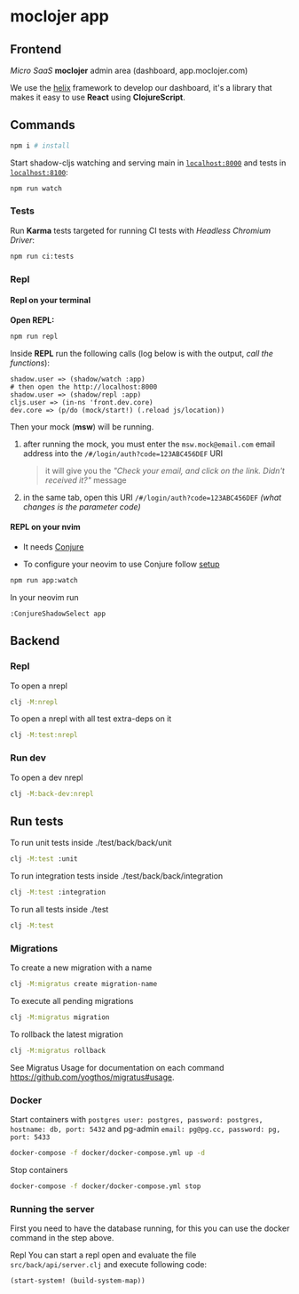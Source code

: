 # moclojer app

##  Frontend

*Micro SaaS* **moclojer** admin area (dashboard, app.moclojer.com)

We use the [helix](https://github.com/lilactown/helix) framework to develop our dashboard, it's a library that makes it easy to use **React** using **ClojureScript**.

## Commands

```sh
npm i # install
```
Start shadow-cljs watching and serving main in [`localhost:8000`](http://localhost:8000) and tests in [`localhost:8100`](http://localhost:8100):

```sh
npm run watch
```

### Tests

Run **Karma** tests targeted for running CI tests with *Headless Chromium Driver*:

```sh
npm run ci:tests
```

### Repl

#### Repl on your terminal

**Open REPL:**

```sh
npm run repl
```

Inside **REPL** run the following calls (log below is with the output, *call the functions*):

```log
shadow.user => (shadow/watch :app)
# then open the http://localhost:8000
shadow.user => (shadow/repl :app)
cljs.user => (in-ns 'front.dev.core)
dev.core => (p/do (mock/start!) (.reload js/location))
```

Then your mock (**msw**) will be running.

1. after running the mock, you must enter the `msw.mock@email.com` email address into the `/#/login/auth?code=123ABC456DEF` URI
      > it will give you the *"Check your email, and click on the link. Didn't received it?"* message
2. in the same tab, open this URI `/#/login/auth?code=123ABC456DEF` *(what changes is the parameter code)*

#### REPL on your nvim

- It needs [Conjure](https://github.com/Olical/conjure)

- To configure your neovim to use Conjure follow [setup](https://github.com/rafaeldelboni/nvim-fennel-lsp-conjure-as-clojure-ide)

```sh
npm run app:watch
```

In your neovim run

```vim
:ConjureShadowSelect app
```
## Backend

### Repl
To open a nrepl

```bash
clj -M:nrepl
```
To open a nrepl with all test extra-deps on it

```bash
clj -M:test:nrepl
```
### Run dev
To open a dev nrepl

```bash
clj -M:back-dev:nrepl
```

## Run tests

To run unit tests inside ./test/back/back/unit

```bash
clj -M:test :unit
```
To run integration tests inside ./test/back/back/integration

```bash
clj -M:test :integration
```
To run all tests inside ./test

```bash
clj -M:test
```
### Migrations
To create a new migration with a name

```bash
clj -M:migratus create migration-name
```
To execute all pending migrations

```bash
clj -M:migratus migration
```
To rollback the latest migration

```bash
clj -M:migratus rollback
```
See Migratus Usage for documentation on each command https://github.com/yogthos/migratus#usage.

### Docker

Start containers with `postgres user: postgres, password: postgres, hostname: db, port: 5432`
and pg-admin `email: pg@pg.cc, password: pg, port: 5433`

```bash
docker-compose -f docker/docker-compose.yml up -d
```
Stop containers

```bash
docker-compose -f docker/docker-compose.yml stop
```

### Running the server
First you need to have the database running, for this you can use the docker command in the step above.

Repl
You can start a repl open and evaluate the file `src/back/api/server.clj` and execute following code:

```clojure
(start-system! (build-system-map))
```
